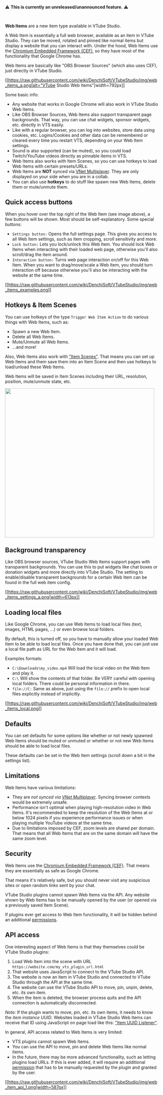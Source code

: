 ⚠️  **This is currently an unreleased/unannounced feature.** ⚠️ 

<br />

**Web Items** are a new item type available in VTube Studio.

A Web Item is essentially a full web browser, available as an item in VTube Studio. They can be moved, rotated and pinned like normal items but display a website that you can interact with. Under the hood, Web Items use the [Chromium Embedded Framework (CEF)](https://en.wikipedia.org/wiki/Chromium_Embedded_Framework), so they have most of the functionality that Google Chrome has.

Web Items are basically like "OBS Browser Sources" (which also uses CEF), just directly in VTube Studio.

[[https://raw.githubusercontent.com/wiki/DenchiSoft/VTubeStudio/img/web_items_a.png|alt="VTube Studio Web Items"|width=792px]]

Some basic info:

* Any website that works in Google Chrome will also work in VTube Studio Web Items.
* Like OBS Browser Sources, Web Items also support transparent page backgrounds. That way, you can use chat widgets, sponsor widgets, etc. directly in VTS easily.
* Like with a regular browser, you can log into websites, store data using cookies, etc. Logins/Cookies and other data can be remembered or cleared every time you restart VTS, depending on your Web Item settings.
* Sound is also supported (can be muted), so you could load Twitch/YouTube videos directly as pinnable items in VTS.
* Web Items also works with Item Scenes, so you can use hotkeys to load Web Items with certain presets/URLs.
* Web Items are **NOT** synced via [VNet Multiplayer](https://github.com/DenchiSoft/VTubeStudio/wiki/Multiplayer). They are only displayed on your side when you are in a collab.
* You can also use **hotkeys** to do stuff like spawn new Web Items, delete them or mute/unmute them.

## Quick access buttons

When you hover over the top right of the Web Item (see image above), a few buttons will be shown. Most should be self-explanatory. Some special buttons:

* `Settings button:` Opens the full settings page. This gives you access to all Web Item settings, such as item cropping, scroll sensitivity and more.
* `Lock button:` Lets you lock/unlock this Web Item. You should lock Web Items when interacting with their loaded web page, otherwise you'll also scroll/drag the item around.
* `Interaction button:` Turns web page interaction on/off for this Web Item. When you want to drag/move/scale a Web Item, you should turn interaction off because otherwise you'll also be interacting with the website at the same time.

[[https://raw.githubusercontent.com/wiki/DenchiSoft/VTubeStudio/img/web_items_examples.png]]

## Hotkeys & Item Scenes

You can use hotkeys of the type `Trigger Web Item Action` to do various things with Web Items, such as:
* Spawn a new Web Item.
* Delete all Web Items.
* Mute/Unmute all Web Items.
* ...and more!

Also, Web Items also work with ["Item Scenes"](https://github.com/DenchiSoft/VTubeStudio/wiki/Item-Scenes-and-Item-Hotkeys). That means you can set up Web Items and them save them into an Item Scene and then use hotkeys to load/unload these Web Items.

Web Items will be saved in Item Scenes including their URL, resolution, position, mute/unmute state, etc.

<p float="left">
  <img src="https://raw.githubusercontent.com/wiki/DenchiSoft/VTubeStudio/img/web_items_item_scenes.gif" width="490" /> 
</p>

## Background transparency

Like OBS browser sources, VTube Studio Web Items support pages with transparent backgrounds. You can use this to put widgets like chat boxes or donation widgets and more directly into VTube Studio. The setting to enable/disable transparent backgrounds for a certain Web Item can be found in the full web item config.

[[https://raw.githubusercontent.com/wiki/DenchiSoft/VTubeStudio/img/web_items_settings_a.png|width=613px]]

## Loading local files

Like Google Chrome, you can use Web Items to load local files (text, images, HTML pages, ...) or even browse local folders.

By default, this is turned off, so you have to manually allow your loaded Web Item to be able to load local files. Once you have done that, you can just use a local file path as URL for the Web Item and it will load.

Examples formats:
* `C:\Downloads\my_video.mp4` Will load the local video on the Web Item and play it.
* `C:\` Will show the contents of that folder. Be VERY careful with opening local folders. There could be personal information in there.
* `file://C:` Same as above, just using the `file://` prefix to open local files explicitly instead of implicitly.

[[https://raw.githubusercontent.com/wiki/DenchiSoft/VTubeStudio/img/web_items_local.png]]

## Defaults

You can set defaults for some options like whether or not newly spawned Web Items should be muted or unmuted or whether or not new Web Items should be able to load local files.

These defaults can be set in the Web Item settings (scroll down a bit in the settings list).

## Limitations

Web Items have various limitations:

* They are *not synced via [VNet Multiplayer](https://github.com/DenchiSoft/VTubeStudio/wiki/Multiplayer)*. Syncing browser contexts would be extremely unsafe.
* Performance isn't optimal when playing high-resolution video in Web Items. It's recommended to keep the resolution of the Web Items at or below 1024 pixels if you experience performance issues or when playing multiple YouTube videos at the same time.
* Due to limitations imposed by CEF, zoom levels are shared per domain. That means that all Web Items that are on the same domain will have the same zoom level.

## Security

Web Items use the [Chromium Embedded Framework (CEF)](https://en.wikipedia.org/wiki/Chromium_Embedded_Framework). That means they are essentially as safe as Google Chrome. 

That means it's relatively safe, but you should never visit any suspicious sites or open random links sent by your chat.

VTube Studio plugins cannot spawn Web Items via the API. Any website shown by Web Items has to be manually opened by the user (or opened via a previously saved Item Scene).

If plugins ever get access to Web Item functionality, it will be hidden behind an additional [permissions](https://github.com/DenchiSoft/VTubeStudio/tree/master/Permissions).

## API access

One interesting aspect of Web Items is that they themselves could be VTube Studio plugins:
1. Load Web Item into the scene with URL `https://website.com/my_vts_plugin_url.html`
2. That website uses JavaScript to connect to the VTube Studio API.
3. The website is now an item in VTube Studio and connected to VTube Studio through the API at the same time.
4. The website can use the VTube Studio API to move, pin, unpin, delete, etc. its own item.
5. When the item is deleted, the browser process quits and the API connection is automatically disconnected.

*Note:* If the plugin wants to move, pin, etc. its own items, it needs to know the *item instance UUID*. Websites loaded in VTube Studio Web Items can receive that ID using JavaScript on page load like this: ["Item UUID Listener"](https://github.com/DenchiSoft/VTubeStudio/wiki/Web-Item-%E2%80%90-Item-UUID-Listener).

In general, API access related to Web Items is very limited:

* VTS plugins cannot spawn Web Items.
* You can use the API to move, pin and delete Web Items like normal items. 
* In the future, there may be more advanced functionality, such as letting plugins load URLs. If this is ever added, it will require an additional [permission](https://github.com/DenchiSoft/VTubeStudio/tree/master/Permissions) that has to be manually requested by the plugin and granted by the user.

[[https://raw.githubusercontent.com/wiki/DenchiSoft/VTubeStudio/img/web_item_api_1.png|width=587px]]






